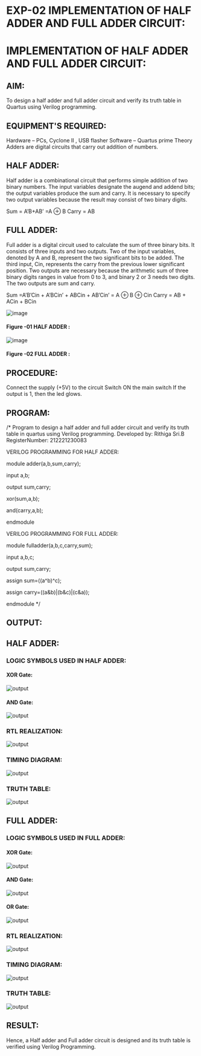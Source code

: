 # EXP-02 IMPLEMENTATION OF HALF ADDER AND FULL ADDER CIRCUIT:

#  IMPLEMENTATION OF HALF ADDER AND FULL ADDER CIRCUIT:
## AIM:
To design a half adder and full adder circuit and verify its truth table in Quartus using Verilog programming.

## EQUIPMENT'S REQUIRED:
Hardware – PCs, Cyclone II , USB flasher
Software – Quartus prime
Theory
Adders are digital circuits that carry out addition of numbers.

## HALF ADDER:
Half adder is a combinational circuit that performs simple addition of two binary numbers. The input variables designate the augend and addend bits; the output variables produce the sum and carry. It is necessary to specify two output variables because the result may consist of two binary digits.

Sum = A’B+AB’ =A ⊕ B  Carry = AB

## FULL ADDER:
Full adder is a digital circuit used to calculate the sum of three binary bits. It consists of three inputs and two outputs. Two of the input variables, denoted by A and B, represent the two significant bits to be added. The third input, Cin, represents the carry from the previous lower significant position. Two outputs are necessary because the arithmetic sum of three binary digits ranges in value from 0 to 3, and binary 2 or 3 needs two digits. The two outputs are sum and carry.

Sum =A’B’Cin + A’BCin’ + ABCin + AB’Cin’ = A ⊕ B ⊕ Cin  Carry = AB + ACin + BCin

 ![image](https://user-images.githubusercontent.com/36288975/163552156-a13e5a56-c638-4110-97d9-8896907c8d25.png)

#### Figure -01 HALF ADDER :


![image](https://user-images.githubusercontent.com/36288975/163552057-b3547877-6d07-45b4-b7e0-bcfebfad9e1d.png)

#### Figure -02 FULL ADDER :

## PROCEDURE:

Connect the supply (+5V) to the circuit
Switch ON the main switch
If the output is 1, then the led glows.

## PROGRAM:
/*
Program to design a half adder and full adder circuit and verify its truth table in quartus using Verilog programming.
Developed by: Rithiga Sri.B
RegisterNumber: 212221230083

VERILOG PROGRAMMING FOR HALF ADDER:  

module adder(a,b,sum,carry);  

input a,b;  

output sum,carry;  

xor(sum,a,b);  

and(carry,a,b);  

endmodule

VERILOG PROGRAMMING FOR FULL ADDER:  

module fulladder(a,b,c,carry,sum);  

input a,b,c;  

output sum,carry;  

assign sum=((a^b)^c);  

assign carry=((a&b)|(b&c)|(c&a));  

endmodule
*/


## OUTPUT:
## HALF ADDER:
### LOGIC SYMBOLS USED IN HALF ADDER:
#### XOR Gate:
![output](./xor.png)
#### AND Gate:
![output](./and.png)

### RTL REALIZATION:
![output](./halfadder.png)
### TIMING DIAGRAM:
![output](./halfadd.jpeg)
### TRUTH TABLE:
![output](./halftruth.png)

## FULL ADDER:
### LOGIC SYMBOLS USED IN FULL ADDER:
#### XOR Gate:
![output](./xor.png)
#### AND Gate:
![output](./and.png)
#### OR Gate:
![output](./or.png)
### RTL REALIZATION:
![output](./fulladder.png)
### TIMING DIAGRAM:
![output](./fulladd.jpeg)
### TRUTH TABLE:
![output](./fulltruth.png)

## RESULT:
Hence, a Half adder and Full adder circuit is designed and its truth table is verified using Verilog Programming.
